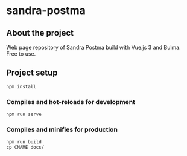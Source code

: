 # sandra-postma

## About the project
Web page repository of Sandra Postma build with Vue.js 3 and Bulma.  
Free to use.

## Project setup
```
npm install
```

### Compiles and hot-reloads for development
```
npm run serve
```

### Compiles and minifies for production
```
npm run build
cp CNAME docs/
```
